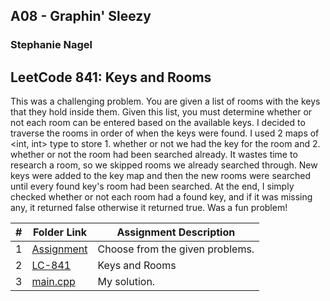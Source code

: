 ## A08 - Graphin' Sleezy
### Stephanie Nagel

## LeetCode 841: Keys and Rooms

This was a challenging problem. You are given a list of rooms with the keys that they hold inside them. Given this list, you must determine whether or not each room can be entered based on the available keys. I decided to traverse the rooms in order of when the keys were found. I used 2 maps of <int, int> type to store 1. whether or not we had the key for the room and 2. whether or not the room had been searched already. It wastes time to research a room, so we skipped rooms we already searched through. New keys were added to the key map and then the new rooms were searched until every found key's room had been searched. At the end, I simply checked whether or not each room had a found key, and if it was missing any, it returned false otherwise it returned true. Was a fun problem!


|  #  | Folder Link | Assignment Description |
| :-: | ----------- | ---------------------- |
| 1  |  [Assignment](https://github.com/rugbyprof/4883-Programming_Techniques/tree/master/Assignments/A08)     |   Choose from the given problems.    |
| 2 | [LC-841](https://leetcode.com/problems/keys-and-rooms/description/) | Keys and Rooms |
| 3 | [main.cpp](https://github.com/aelious/4883-Prog-Tech/blob/main/Assignments/A08/main.cpp) | My solution. | 
